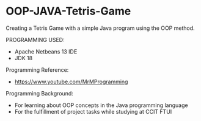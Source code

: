 # OOP-JAVA-Tetris-Game

Creating a Tetris Game with a simple Java program using the OOP method.

PROGRAMMING USED:
- Apache Netbeans 13 IDE
- JDK 18

Programming Reference:
- https://www.youtube.com/MrMProgramming

Programming Background:
- For learning about OOP concepts in the Java programming language
- For the fulfillment of project tasks while studying at CCIT FTUI
